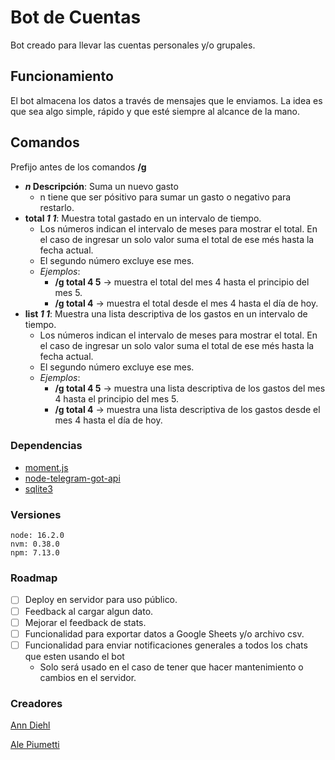 # Bot de Cuentas

Bot creado para llevar las cuentas personales y/o grupales.


## Funcionamiento

El bot almacena los datos a través de mensajes que le enviamos. La idea es que sea algo simple, rápido y que esté siempre al alcance de la mano.

## Comandos

Prefijo antes de los comandos **/g**
- **_n_ Descripción**: Suma un nuevo gasto
  - n tiene que ser pósitivo para sumar un gasto o negativo para restarlo.
- **total _1 1_**: Muestra total gastado en un intervalo de tiempo.
  - Los números indican el intervalo de meses para mostrar el total. En el caso de ingresar un solo valor suma el total de ese més hasta la fecha actual.
  - El segundo número excluye ese mes.
  - _Ejemplos_: 
    - **/g total 4 5** -> muestra el total del mes 4 hasta el principio del mes 5.
    - **/g total 4** -> muestra el total desde el mes 4 hasta el día de hoy.
- **list _1 1_**: Muestra una lista descriptiva de los gastos en un intervalo de tiempo.
  - Los números indican el intervalo de meses para mostrar el total. En el caso de ingresar un solo valor suma el total de ese més hasta la fecha actual.
  - El segundo número excluye ese mes.
  - _Ejemplos_: 
    - **/g total 4 5** -> muestra una lista descriptiva de los gastos del mes 4 hasta el principio del mes 5.
    - **/g total 4** -> muestra una lista descriptiva de los gastos desde el mes 4 hasta el día de hoy.

### Dependencias

- [moment.js](https://momentjs.com/)
- [node-telegram-got-api](https://github.com/yagop/node-telegram-bot-api)
- [sqlite3](https://www.sqlitetutorial.net/sqlite-nodejs/)

### Versiones 

```
node: 16.2.0
nvm: 0.38.0
npm: 7.13.0
```

### Roadmap

- [ ] Deploy en servidor para uso público.
- [ ] Feedback al cargar algun dato.
- [ ] Mejorar el feedback de stats.
- [ ] Funcionalidad para exportar datos a Google Sheets y/o archivo csv.
- [ ] Funcionalidad para enviar notificaciones generales a todos los chats que esten usando el bot
  - Solo será usado en el caso de tener que hacer mantenimiento o cambios en el servidor.


### Creadores 

[Ann Diehl](https://github.com/kotorigadaisuki)

[Ale Piumetti](https://github.com/alepiumetti)

	
